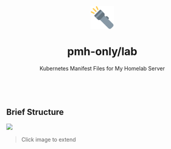 <div align="center">

<img src="./docs/flashlight.svg" width="60px"/>

# pmh-only/lab
Kubernetes Manifest Files for My Homelab Server

</div>

<br />
<br />
<br />

## Brief Structure
<a href="https://raw.githubusercontent.com/pmh-only/lab/refs/heads/main/docs/lab.drawio.png">
  <picture>
    <source media="(prefers-color-scheme: dark)" srcset="./docs/lab.drawio.dark.png">
    <img src="./docs/lab.drawio.light.png">
  </picture>
</a>

> Click image to extend
